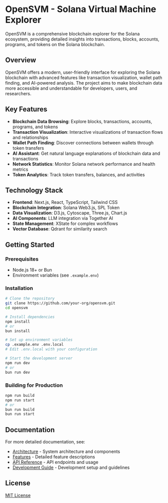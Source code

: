 # OpenSVM - Solana Virtual Machine Explorer

OpenSVM is a comprehensive blockchain explorer for the Solana ecosystem, providing detailed insights into transactions, blocks, accounts, programs, and tokens on the Solana blockchain.

## Overview

OpenSVM offers a modern, user-friendly interface for exploring the Solana blockchain with advanced features like transaction visualization, wallet path finding, and AI-powered analysis. The project aims to make blockchain data more accessible and understandable for developers, users, and researchers.

## Key Features

- **Blockchain Data Browsing**: Explore blocks, transactions, accounts, programs, and tokens
- **Transaction Visualization**: Interactive visualizations of transaction flows and relationships
- **Wallet Path Finding**: Discover connections between wallets through token transfers
- **AI Assistant**: Get natural language explanations of blockchain data and transactions
- **Network Statistics**: Monitor Solana network performance and health metrics
- **Token Analytics**: Track token transfers, balances, and activities

## Technology Stack

- **Frontend**: Next.js, React, TypeScript, Tailwind CSS
- **Blockchain Integration**: Solana Web3.js, SPL Token
- **Data Visualization**: D3.js, Cytoscape, Three.js, Chart.js
- **AI Components**: LLM integration via Together AI
- **State Management**: XState for complex workflows
- **Vector Database**: Qdrant for similarity search

## Getting Started

### Prerequisites

- Node.js 18+ or Bun
- Environment variables (see `.example.env`)

### Installation

```bash
# Clone the repository
git clone https://github.com/your-org/opensvm.git
cd opensvm

# Install dependencies
npm install
# or
bun install

# Set up environment variables
cp .example.env .env.local
# Edit .env.local with your configuration

# Start the development server
npm run dev
# or
bun run dev
```

### Building for Production

```bash
npm run build
npm run start
# or
bun run build
bun run start
```

## Documentation

For more detailed documentation, see:

- [Architecture](./docs/ARCHITECTURE.md) - System architecture and components
- [Features](./docs/FEATURES.md) - Detailed feature descriptions
- [API Reference](./docs/API.md) - API endpoints and usage
- [Development Guide](./docs/DEVELOPMENT.md) - Development setup and guidelines

## License

[MIT License](LICENSE)